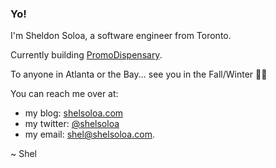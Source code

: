 ### Yo!

I'm Sheldon Soloa, a software engineer from Toronto.

Currently building [PromoDispensary](https://promodispensary.com).

To anyone in Atlanta or the Bay... see you in the Fall/Winter 🤙🏾

You can reach me over at:
 - my blog: [shelsoloa.com](http://shelsoloa.com)
 - my twitter: [@shelsoloa](http://twitter.com/shelsoloa)
 - my email: [shel@shelsoloa.com](mailto:shel@shelsoloa.com).

~ Shel

<!--
**shelsoloa/shelsoloa** is a ✨ _special_ ✨ repository because its `README.md` (this file) appears on your GitHub profile.

Here are some ideas to get you started:

- 🔭 I’m currently working on ...
- 🌱 I’m currently learning ...
- 👯 I’m looking to collaborate on ...
- 🤔 I’m looking for help with ...
- 💬 Ask me about ...
- 📫 How to reach me: ...
- 😄 Pronouns: ...
- ⚡ Fun fact: ...
-->
